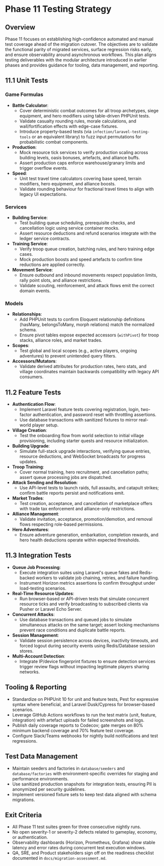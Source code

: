 # Phase 11 Testing Strategy

## Overview
Phase 11 focuses on establishing high-confidence automated and manual test coverage ahead of the migration cutover. The objectives are to validate the functional parity of migrated services, surface regression risks early, and ensure observability around asynchronous workflows. This plan aligns testing deliverables with the modular architecture introduced in earlier phases and provides guidance for tooling, data management, and reporting.

## 11.1 Unit Tests

### Game Formulas
- **Battle Calculator**:
  - Cover deterministic combat outcomes for all troop archetypes, siege equipment, and hero modifiers using table-driven PHPUnit tests.
  - Validate casualty rounding rules, morale calculations, and wall/fortification effects with edge-case fixtures.
  - Introduce property-based tests (via `infection/laravel-testing-tools` or an equivalent library) to fuzz input permutations for probabilistic combat components.
- **Production**:
  - Mock resource tick services to verify production scaling across building levels, oasis bonuses, artefacts, and alliance buffs.
  - Assert production caps enforce warehouse/granary limits and trigger overflow events.
- **Speed**:
  - Unit test travel time calculators covering base speed, terrain modifiers, hero equipment, and alliance boosts.
  - Validate rounding behaviour for fractional travel times to align with legacy UI expectations.

### Services
- **Building Service**:
  - Test building queue scheduling, prerequisite checks, and cancellation logic using service container mocks.
  - Assert resource deductions and refund scenarios integrate with the ledger service contracts.
- **Training Service**:
  - Verify troop queue creation, batching rules, and hero training edge cases.
  - Mock production boosts and speed artefacts to confirm time reductions are applied correctly.
- **Movement Service**:
  - Ensure outbound and inbound movements respect population limits, rally point slots, and alliance restrictions.
  - Validate scouting, reinforcement, and attack flows emit the correct domain events.

### Models
- **Relationships**:
  - Add PHPUnit tests to confirm Eloquent relationship definitions (hasMany, belongsToMany, morph relations) match the normalized schema.
  - Ensure pivot tables expose expected accessors (`withPivot`) for troop stacks, alliance roles, and market trades.
- **Scopes**:
  - Test global and local scopes (e.g., active players, ongoing adventures) to prevent unintended query filters.
- **Accessors/Mutators**:
  - Validate derived attributes for production rates, hero stats, and village coordinates maintain backwards compatibility with legacy API consumers.

## 11.2 Feature Tests

- **Authentication Flow**:
  - Implement Laravel feature tests covering registration, login, two-factor authentication, and password reset with throttling assertions.
  - Use database transactions with sanitized fixtures to mirror real-world player setup.
- **Village Creation**:
  - Test the onboarding flow from world selection to initial village provisioning, including starter quests and resource initialization.
- **Building Upgrade**:
  - Simulate full-stack upgrade interactions, verifying queue entries, resource deductions, and WebSocket broadcasts for progress updates.
- **Troop Training**:
  - Cover normal training, hero recruitment, and cancellation paths; assert queue processing jobs are dispatched.
- **Attack Sending and Resolution**:
  - Use API-level tests to launch raids, full assaults, and catapult strikes; confirm battle reports persist and notifications emit.
- **Market Trades**:
  - Test creation, acceptance, and cancellation of marketplace offers with trade tax enforcement and alliance-only restrictions.
- **Alliance Management**:
  - Validate invitation, acceptance, promotion/demotion, and removal flows respecting role-based permissions.
- **Hero Adventures**:
  - Ensure adventure generation, embarkation, completion rewards, and hero health deductions operate within expected thresholds.

## 11.3 Integration Tests

- **Queue Job Processing**:
  - Execute integration suites using Laravel's queue fakes and Redis-backed workers to validate job chaining, retries, and failure handling.
  - Instrument Horizon metrics assertions to confirm throughput under load-testing scenarios.
- **Real-Time Resource Updates**:
  - Run browser-based or API-driven tests that simulate concurrent resource ticks and verify broadcasting to subscribed clients via Pusher or Laravel Echo Server.
- **Concurrent Attacks**:
  - Use database transactions and queued jobs to simulate simultaneous attacks on the same target; assert locking mechanisms prevent race conditions and duplicate battle reports.
- **Session Management**:
  - Validate session persistence across devices, inactivity timeouts, and forced logout during security events using Redis/Database session stores.
- **Multi-Account Detection**:
  - Integrate IP/device fingerprint fixtures to ensure detection services trigger review flags without impacting legitimate players sharing networks.

## Tooling & Reporting
- Standardize on PHPUnit 10 for unit and feature tests, Pest for expressive syntax where beneficial, and Laravel Dusk/Cypress for browser-based scenarios.
- Leverage GitHub Actions workflows to run the test matrix (unit, feature, integration) with artefact uploads for failed screenshots and logs.
- Publish daily coverage reports to Codecov; gate merges on 80% minimum backend coverage and 70% feature test coverage.
- Configure Slack/Teams webhooks for nightly build notifications and test regressions.

## Test Data Management
- Maintain seeders and factories in `database/seeders` and `database/factories` with environment-specific overrides for staging and performance environments.
- Use sanitized production snapshots for integration tests, ensuring PII is anonymized per security guidelines.
- Implement versioned fixture sets to keep test data aligned with schema migrations.

## Exit Criteria
- All Phase 11 test suites green for three consecutive nightly runs.
- No open severity-1 or severity-2 defects related to gameplay, economy, or authentication.
- Observability dashboards (Horizon, Prometheus, Grafana) show stable latency and error rates during concurrent test execution windows.
- QA, SRE, and Product stakeholders sign off on the readiness checklist documented in `docs/migration-assessment.md`.

